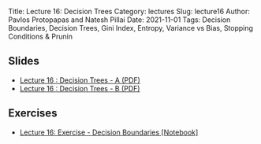 Title: Lecture 16: Decision Trees
Category: lectures
Slug: lecture16
Author: Pavlos Protopapas and Natesh Pillai
Date: 2021-11-01
Tags: Decision Boundaries, Decision Trees, Gini Index, Entropy, Variance vs Bias, Stopping Conditions & Prunin

## Slides
- [Lecture 16 : Decision Trees - A (PDF)]({attach}presentation/Lecture15_Decision_Trees_A.pdf)
- [Lecture 16 : Decision Trees - B (PDF)]({attach}presentation/Decision_Trees_B.pdf)

## Exercises
- [Lecture 16: Exercise - Decision Boundaries [Notebook]]({filename}notebook/visualize_dt_scaffold.ipynb)